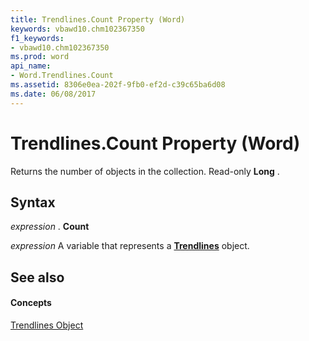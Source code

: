 ```yaml
---
title: Trendlines.Count Property (Word)
keywords: vbawd10.chm102367350
f1_keywords:
- vbawd10.chm102367350
ms.prod: word
api_name:
- Word.Trendlines.Count
ms.assetid: 8306e0ea-202f-9fb0-ef2d-c39c65ba6d08
ms.date: 06/08/2017
---
```



# Trendlines.Count Property (Word)

Returns the number of objects in the collection. Read-only **Long** .


## Syntax

 _expression_ . **Count**

 _expression_ A variable that represents a **[Trendlines](trendlines-object-word.md)** object.


## See also


#### Concepts


[Trendlines Object](trendlines-object-word.md)

